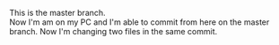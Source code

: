 This is the master branch.  
Now I'm am on my PC and I'm able to commit from here on the master branch.
Now I'm changing two files in the same commit.  
 
